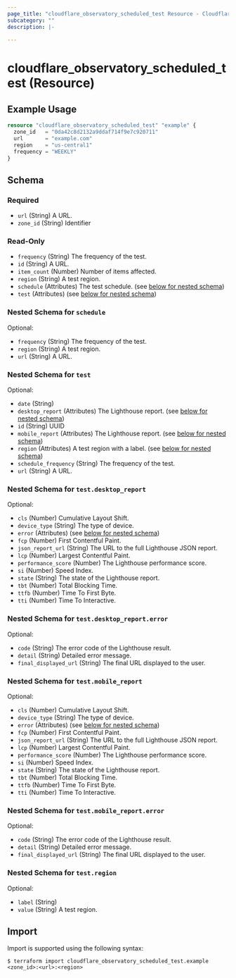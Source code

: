 ```yaml
---
page_title: "cloudflare_observatory_scheduled_test Resource - Cloudflare"
subcategory: ""
description: |-
  
---
```


# cloudflare_observatory_scheduled_test (Resource)



## Example Usage

```terraform
resource "cloudflare_observatory_scheduled_test" "example" {
  zone_id   = "0da42c8d2132a9ddaf714f9e7c920711"
  url       = "example.com"
  region    = "us-central1"
  frequency = "WEEKLY"
}
```
<!-- schema generated by tfplugindocs -->
## Schema

### Required

- `url` (String) A URL.
- `zone_id` (String) Identifier

### Read-Only

- `frequency` (String) The frequency of the test.
- `id` (String) A URL.
- `item_count` (Number) Number of items affected.
- `region` (String) A test region.
- `schedule` (Attributes) The test schedule. (see [below for nested schema](#nestedatt--schedule))
- `test` (Attributes) (see [below for nested schema](#nestedatt--test))

<a id="nestedatt--schedule"></a>
### Nested Schema for `schedule`

Optional:

- `frequency` (String) The frequency of the test.
- `region` (String) A test region.
- `url` (String) A URL.


<a id="nestedatt--test"></a>
### Nested Schema for `test`

Optional:

- `date` (String)
- `desktop_report` (Attributes) The Lighthouse report. (see [below for nested schema](#nestedatt--test--desktop_report))
- `id` (String) UUID
- `mobile_report` (Attributes) The Lighthouse report. (see [below for nested schema](#nestedatt--test--mobile_report))
- `region` (Attributes) A test region with a label. (see [below for nested schema](#nestedatt--test--region))
- `schedule_frequency` (String) The frequency of the test.
- `url` (String) A URL.

<a id="nestedatt--test--desktop_report"></a>
### Nested Schema for `test.desktop_report`

Optional:

- `cls` (Number) Cumulative Layout Shift.
- `device_type` (String) The type of device.
- `error` (Attributes) (see [below for nested schema](#nestedatt--test--desktop_report--error))
- `fcp` (Number) First Contentful Paint.
- `json_report_url` (String) The URL to the full Lighthouse JSON report.
- `lcp` (Number) Largest Contentful Paint.
- `performance_score` (Number) The Lighthouse performance score.
- `si` (Number) Speed Index.
- `state` (String) The state of the Lighthouse report.
- `tbt` (Number) Total Blocking Time.
- `ttfb` (Number) Time To First Byte.
- `tti` (Number) Time To Interactive.

<a id="nestedatt--test--desktop_report--error"></a>
### Nested Schema for `test.desktop_report.error`

Optional:

- `code` (String) The error code of the Lighthouse result.
- `detail` (String) Detailed error message.
- `final_displayed_url` (String) The final URL displayed to the user.



<a id="nestedatt--test--mobile_report"></a>
### Nested Schema for `test.mobile_report`

Optional:

- `cls` (Number) Cumulative Layout Shift.
- `device_type` (String) The type of device.
- `error` (Attributes) (see [below for nested schema](#nestedatt--test--mobile_report--error))
- `fcp` (Number) First Contentful Paint.
- `json_report_url` (String) The URL to the full Lighthouse JSON report.
- `lcp` (Number) Largest Contentful Paint.
- `performance_score` (Number) The Lighthouse performance score.
- `si` (Number) Speed Index.
- `state` (String) The state of the Lighthouse report.
- `tbt` (Number) Total Blocking Time.
- `ttfb` (Number) Time To First Byte.
- `tti` (Number) Time To Interactive.

<a id="nestedatt--test--mobile_report--error"></a>
### Nested Schema for `test.mobile_report.error`

Optional:

- `code` (String) The error code of the Lighthouse result.
- `detail` (String) Detailed error message.
- `final_displayed_url` (String) The final URL displayed to the user.



<a id="nestedatt--test--region"></a>
### Nested Schema for `test.region`

Optional:

- `label` (String)
- `value` (String) A test region.

## Import

Import is supported using the following syntax:

```shell
$ terraform import cloudflare_observatory_scheduled_test.example <zone_id>:<url>:<region>
```

